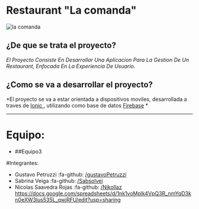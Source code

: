 # Restaurant "La comanda"
![la comanda](https://i.imgur.com/GzRLCcys.png "la comanda")
## ¿De que se trata el proyecto?
*El Proyecto Consiste En Desarrollar Una Aplicacion Para La Gestion De Un Restaurant, Enfocada En La Experiencia De Usuario.*

## ¿Como se va a desarrollar el proyecto?
*El proyecto se va a estar orientada a dispositivos moviles, desarrollada a traves de [Ionic ](https://ionicframework.com/ "Ionic "), utilizando como base de datos [Firebase](https://firebase.google.com/?hl=es-419 "Firebase")  *


***

# Equipo:
- ##Equipo3

#Integrantes:
 - Gustavo Petruzzi :fa-github: [/gustavoPetruzzi](https://github.com/gustavoPetruzzi/ "/gustavoPetruzzi")
 - Sabrina Veiga :fa-github: [/Sabsolvei](https://github.com/Sabsolvei "/Sabsolvei")
 - Nicolas Saavedra Rojas :fa-github:  [/Nikollaz](https://github.com/Nikollaz "/Nikollaz")
https://docs.google.com/spreadsheets/d/1nk1voMplk4VpQ3R_nmYqD3kn0eXW3lus535L_qwjRFU/edit?usp=sharing
